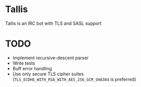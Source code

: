 Tallis
=======
Tallis is an IRC bot with TLS and SASL support

TODO
====
* Implement recursive-descent parser
* Write tests
* Buff error handling
* Use only secure TLS cipher suites
(`TLS_ECDHE_WITH_RSA_WITH_AES_256_GCM_SHA384` is preferred)
